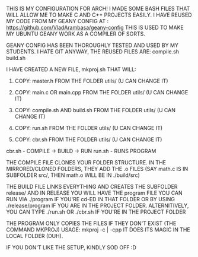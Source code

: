 THIS IS MY CONFIGURATION FOR ARCH!
I MADE SOME BASH FILES THAT WILL ALLOW ME
TO MAKE C AND C++ PROJECTS EASILY. I HAVE REUSED MY CODE
FROM MY GEANY CONFIG AT : https://github.com/VladArambasa/geany-config
THIS IS USED TO MAKE MY UBUNTU GEANY WORK AS A COMPILER OF SORTS.

GEANY CONFIG HAS BEEN THOROUGHLY TESTED AND USED BY MY STUDENTS.
                            I HATE GIT
ANYWAY,
THE REUSED FILES ARE:
    compile.sh
    build.sh

I HAVE CREATED A NEW FILE, mkproj.sh THAT WILL:
   
 1. COPY: master.h FROM THE FOLDER utils/ (U CAN CHANGE IT)
   
 2. COPY: main.c OR main.cpp FROM THE FOLDER utils/ (U CAN CHANGE IT)
   
 3. COPY: compile.sh AND build.sh FROM THE FOLDER utils/ (U CAN CHANGE IT)
   
 4. COPY: run.sh FROM THE FOLDER utils/ (U CAN CHANGE IT)
   
 5. COPY: cbr.sh FROM THE FOLDER utils/ (U CAN CHANGE IT)

cbr.sh - COMPILE -> BUILD -> RUN
run.sh - RUNS PROGRAM

THE COMPILE FILE CLONES YOUR FOLDER STRUCTURE. IN THE MIRRORED/CLONED FOLDERS, THEY ADD THE .o FILES (SAY math.c IS IN SUBFOLDER src/, THEN math.o WILL BE IN ./build/src)

THE BUILD FILE LINKS EVERYTHING AND CREATES THE SUBFOLDER release/ AND IN RELEASE YOU WILL HAVE THE program FILE YOU CAN RUN VIA ./program IF YOU'RE cd-ED IN THAT FOLDER OR BY USING ./release/program IF YOU ARE IN THE PROJECT FOLDER.
ALTERNITIVELY, YOU CAN TYPE ./run.sh OR ./cbr.sh IF YOU'RE IN THE PROJECT FOLDER

THE PROGRAM ONLY COPIES THE FILES IF THEY DON'T EXIST (THE COMMAND MKPROJ)
USAGE: mkproj -c | -cpp
IT DOES ITS MAGIC IN THE LOCAL FOLDER (DUH).

IF YOU DON'T LIKE THE SETUP, KINDLY SOD OFF :D
